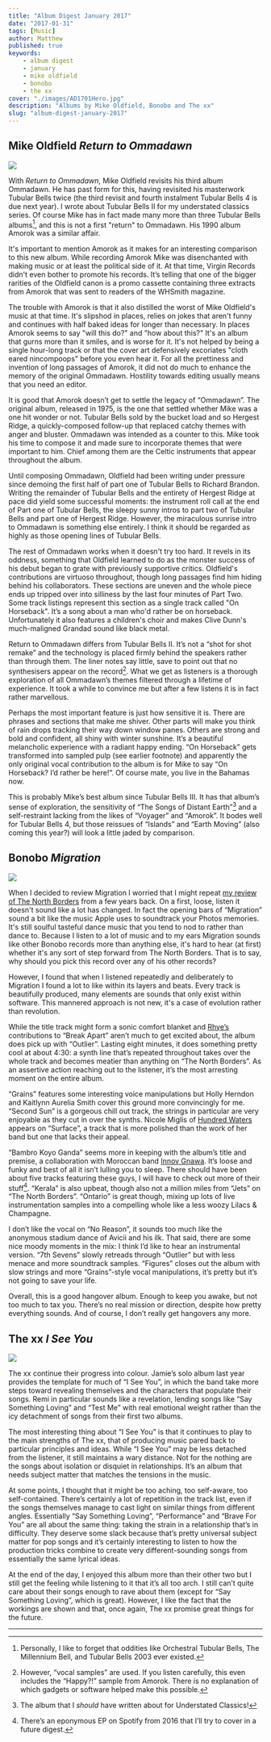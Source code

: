 ```yaml
---
title: "Album Digest January 2017"
date: "2017-01-31"
tags: [Music]
author: Matthew
published: true
keywords:
    - album digest
    - january
    - mike oldfield
    - bonobo
    - the xx
cover: "./images/AD1701Hero.jpg"
description: "Albums by Mike Oldfield, Bonobo and The xx"
slug: "album-digest-january-2017" 
---
```


## Mike Oldfield *Return to Ommadawn*

<div class="align-left album-cover"><img src="./images/mike-oldfield-return-to-ommadawn.jpg"></div>

With *Return to Ommadawn*, Mike Oldfield revisits his third album Ommadawn. He has past form for this, having revisited his masterwork Tubular Bells twice (the third revisit and fourth instalment Tubular Bells 4 is due next year). I wrote about Tubular Bells II for my understated classics series. Of course Mike has in fact made many more than three Tubular Bells albums[^1], and this is not a first "return" to Ommadawn. His 1990 album Amorok was a similar affair.

It's important to mention Amorok as it makes for an interesting comparison to this new album. While recording Amorok Mike was disenchanted with making music or at least the political side of it. At that time, Virgin Records didn't even bother to promote his records. It’s telling that one of the bigger rarities of the Oldfield canon is a promo cassette containing three extracts from Amorok that was sent to readers of the WHSmith magazine. 

The trouble with Amorok is that it also distilled the worst of Mike Oldfield's music at that time. It's slipshod in places, relies on jokes that aren't funny and continues with half baked ideas for longer than necessary. In places Amorok seems to say "will this do?" and "how about this?"  It's an album that gurns more than it smiles, and is worse for it. It's not helped by being a single hour-long track or that the cover art defensively excoriates "cloth eared nincompoops" before you even hear it. For all the prettiness and invention of long passages of Amorok, it did not do much to enhance the memory of the original Ommadawn. Hostility towards editing usually means that you need an editor.

It is good that Amorok doesn’t get to settle the legacy of “Ommadawn”. The original album, released in 1975, is the one that settled whether Mike was a one hit wonder or not. Tubular Bells sold by the bucket load and so Hergest Ridge, a quickly-composed follow-up that replaced catchy themes with anger and bluster. Ommadawn was intended as a counter to this. Mike took his time to compose it and made sure to incorporate themes that were important to him. Chief among them are the Celtic instruments that appear throughout the album. 

Until composing Ommadawn, Oldfield had been writing under pressure since demoing the first half of part one of Tubular Bells to Richard Brandon. Writing the remainder of Tubular Bells and the entirety of Hergest Ridge at pace did yield some successful moments: the instrument roll call at the end of Part one of Tubular Bells, the sleepy sunny intros to part two of Tubular Bells and part one of Hergest Ridge. However, the miraculous sunrise intro to Ommadawn is something else entirely. I think it should be regarded as highly as those opening lines of Tubular Bells. 

The rest of Ommadawn works when it doesn't try too hard. It revels in its oddness, something that Oldfield learned to do as the monster success of his debut began to grate with previously supportive critics. Oldfield's contributions are virtuoso throughout, though long passages find him hiding behind his collaborators. These sections are uneven and the whole piece ends up tripped over into silliness by the last four minutes of Part Two. Some track listings represent this section as a single track called "On Horseback". It’s a song about a man who'd rather be on horseback. Unfortunately it also features a children's choir and makes Clive Dunn's much-maligned Grandad sound like black metal. 

Return to Ommadawn differs from Tubular Bells II. It’s not a “shot for shot remake” and the technology is placed firmly behind the speakers rather than through them. The liner notes say little, save to point out that no synthesisers appear on the record[^2]. What we get as listeners is a thorough exploration of all Ommadawn’s themes filtered through a lifetime of experience. It took a while to convince me but after a few listens it is in fact rather marvellous.

Perhaps the most important feature is just how sensitive it is. There are phrases and sections that make me shiver. Other parts will make you think of rain drops tracking their way down window panes. Others are strong and bold and confident, all shiny with winter sunshine. It’s a beautiful melancholic experience with a radiant happy ending. “On Horseback” gets transformed into sampled pulp (see earlier footnote) and apparently the only original vocal contribution to the album is for Mike to say “On Horseback? I’d rather be here!”. Of course mate, you live in the Bahamas now.

This is probably Mike’s best album since Tubular Bells III. It has that album’s sense of exploration, the sensitivity of “The Songs of Distant Earth”[^3] and a self-restraint lacking from the likes of “Voyager” and “Amorok”. It bodes well for Tubular Bells 4, but those reissues of “Islands” and “Earth Moving” (also coming this year?) will look a little jaded by comparison.


## Bonobo *Migration*

<div class="align-left album-cover"><img src="./images/bonobo-migration.jpg"></div>

When I decided to review Migration I worried that I might repeat [my review of The North Borders](https://mattischrome.com/album-digest-august-2013/) from a few years back. On a first, loose, listen it doesn't sound like a lot has changed. In fact the opening bars of “Migration” sound a bit like the music Apple uses to soundtrack your Photos memories. It's still soulful tasteful dance music that you tend to nod to rather than dance to. Because I listen to a lot of music and to my ears Migration sounds like other Bonobo records more than anything else, it's hard to hear (at first) whether it's any sort of step forward from The North Borders. That is to say, why should you pick this record over any of his other records?

However, I found that when I listened repeatedly and deliberately to Migration I found a lot to like within its layers and beats. Every track is beautifully produced, many elements are sounds that only exist within software. This mannered approach is not new, it's a case of evolution rather than revolution.

While the title track might form a sonic comfort blanket and [Rhye’s](http://www.rhyemusic.com) contributions to “Break Apart” aren’t much to get excited about, the album does pick up with “Outlier”. Lasting eight minutes, it does something pretty cool at about 4:30: a synth line that’s repeated throughout takes over the whole track and becomes meatier than anything on “The North Borders”. As an assertive action reaching out to the listener, it’s the most arresting moment on the entire album.

“Grains” features some interesting voice manipulations but Holly Herndon and Kaitlynn Aurelia Smith cover this ground more convincingly for me. “Second Sun” is a gorgeous chill out track, the strings in particular are very enjoyable as they cut in over the synths. Nicole Miglis of [Hundred Waters](http://hundred-waters.com) appears on “Surface”, a track that is more polished than the work of her band but one that lacks their appeal.

“Bambro Koyo Ganda” seems more in keeping with the album’s title and premise, a collaboration with Moroccan band [Innov Gnawa](http://www.clevelandart.org/events/music-and-performances/innov-gnawa). It’s loose and funky and best of all it isn’t lulling you to sleep. There should have been about five tracks featuring these guys, I will have to check out more of their stuff[^4]. “Kerala” is also upbeat, though also not a million miles from “Jets” on “The North Borders”. “Ontario” is great though, mixing up lots of live instrumentation samples into a compelling whole like a less woozy Lilacs & Champagne.

I don’t like the vocal on “No Reason”, it sounds too much like the anonymous stadium dance of Avicii and his ilk. That said, there are some nice moody moments in the mix: I think I’d like to hear an instrumental version. “7th Sevens” slowly retreads through “Outlier” but with less menace and more soundtrack samples. “Figures” closes out the album with slow strings and more “Grains”-style vocal manipulations, it’s pretty but it’s not going to save your life.

Overall, this is a good hangover album. Enough to keep you awake, but not too much to tax you. There’s no real mission or direction, despite how pretty everything sounds. And of course, I don’t really get hangovers any more.


## The xx *I See You*

<div class="align-left album-cover"><img src="./images/the-xx-i-see-you.jpg"></div>

The xx continue their progress into colour. Jamie’s solo album last year provides the template for much of “I See You”, in which the band take more steps toward revealing themselves and the characters that populate their songs. Remi in particular sounds like a revelation, lending songs like “Say Something Loving” and “Test Me” with real emotional weight rather than the icy detachment of songs from their first two albums.

The most interesting thing about “I See You” is that it continues to play to the main strengths of The xx, that of producing music pared back to particular principles and ideas. While “I See You” may be less detached from the listener, it still maintains a wary distance. Not for the nothing are the songs about isolation or disquiet in relationships. It’s an album that needs subject matter that matches the tensions in the music.

At some points, I thought that it might be too aching, too self-aware, too self-contained. There’s certainly a lot of repetition in the track list, even if the songs themselves manage to cast light on similar things from different angles. Essentially “Say Something Loving”, “Performance” and “Brave For You” are all about the same thing: taking the strain in a relationship that’s in difficulty. They deserve some slack because that’s  pretty universal subject matter for pop songs and it’s certainly interesting to listen to how the production tricks combine to create very different-sounding songs from essentially the same lyrical ideas.

At the end of the day, I enjoyed this album more than their other two but I still get the feeling while listening to it that it’s all too arch. I still can’t quite care about their songs enough to rave about them (except for “Say Something Loving”, which is great). However, I like the fact that the workings are shown and that, once again, The xx promise great things for the future.

---

[^1]:	Personally, I like to forget that oddities like Orchestral Tubular Bells, The Millennium Bell, and Tubular Bells 2003 ever existed. 

[^2]:	However, “vocal samples” are used. If you listen carefully, this even includes the “Happy?!” sample from Amorok. There is no explanation of which gadgets or software helped make this possible.

[^3]:	The album that I *should* have written about for Understated Classics!

[^4]:	There’s an eponymous EP on Spotify from 2016 that I’ll try to cover in a future digest.